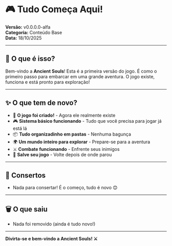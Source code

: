 # 🎮 Tudo Começa Aqui!

**Versão:** v0.0.0.0-alfa  
**Categoria:** Conteúdo Base  
**Data:** 18/10/2025

---

## 🎯 O que é isso?

Bem-vindo a **Ancient Souls**! Esta é a primeira versão do jogo. É como o primeiro passo para embarcar em uma grande aventura. O jogo existe, funciona e está pronto para exploração!

---

## ✨ O que tem de novo?

- 🎉 **O jogo foi criado!** - Agora ele realmente existe
- 🎮 **Sistema básico funcionando** - Tudo que você precisa para jogar já está lá
- 📦 **Tudo organizadinho em pastas** - Nenhuma bagunça
- 🌍 **Um mundo inteiro para explorar** - Prepare-se para a aventura
- ⚔️ **Combate funcionando** - Enfrente seus inimigos
- 💾 **Salve seu jogo** - Volte depois de onde parou

---

## 🔧 Consertos

- Nada para consertar! É o começo, tudo é novo 😊

---

## 🗑️ O que saiu

- Nada foi removido (ainda é tudo novo!)

---

**Divirta-se e bem-vindo a Ancient Souls! ⚔️**
